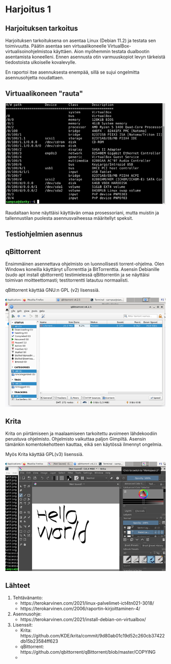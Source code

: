 <h1>Harjoitus 1</h1>
<h2>Harjoituksen tarkoitus</h2>
<p>Harjoituksen tarkoituksena on asentaa Linux (Debian 11.2) ja testata sen toimivuutta. 
Päätin asentaa sen virtuaalikoneelle VirtualBox- virtualisoinohjelmistoa käyttäen. Aion myöhemmin testata dualbootin asentamista koneelleni. Ennen asennusta otin varmuuskopiot levyn tärkeistä tiedostoista ulkoiselle kovalevylle. 

En raportoi itse asennuksesta enempää, sillä se sujui ongelmitta asennusohjetta noudattaen.
</p>
<h2>Virtuaalikoneen "rauta"</h2>
<p><img alt="Image" title="Rauta" src="/images/speksit.png" />

Raudaltaan kone näyttäisi käyttävän omaa prosessoriani, mutta muistin ja tallennustilan puolesta asennusvaiheessa määritellyt speksit.
</p>

<h2>Testiohjelmien asennus<h2>
<h2>qBittorrent</h2>
<p>Ensimmäinen asennettava ohjelmisto on luonnollisesti torrent-ohjelma. Olen Windows koneilla käyttänyt uTorrenttia ja BitTorrenttia. Asensin Debianille (sudo apt install qbittorrent) testimielessä qBittorrentin ja se näyttäisi toimivan moitteettomasti; testitorrentti latautuu normaalisti. 

qBittorrent käyttää GNU:n GPL (v2) lisenssiä. 

<img alt="Image" title="qbittorrent" src="/images/qbittorrentt.png" />

</p>

<h2>Krita</h2>
<p>Krita on piirtämiseen ja maalaamiseen tarkoitettu avoimeen lähdekoodiin perustuva ohjelmisto. Ohjelmisto vaikuttaa paljon Gimpiltä. Asensin tämänkin komentokehotteen kauttaa, eikä sen käytössä ilmennyt ongelmia. 

Myös Krita käyttää GPL(v3) lisenssiä.

<img alt="Image" title="Krita" src="/images/krita.png" />

</p>

<h2>Lähteet</h2>
<ol>
  <li>Tehtävänanto:<ul>
      <li>https://terokarvinen.com/2021/linux-palvelimet-ict4tn021-3018/</li>
      <li>https://terokarvinen.com/2006/raportin-kirjoittaminen-4/</li>
      </ul></li>
  <li>Asennusohje:<ul>
      <li>https://terokarvinen.com/2021/install-debian-on-virtualbox/</li>
  </ul></li>
  <li>Lisenssit:<ul>
    <li>Krita: https://github.com/KDE/krita/commit/9d80ab01c19d52c260cb37422db15b23584ff623</li>
    <li>qBittorrent: https://github.com/qbittorrent/qBittorrent/blob/master/COPYING</li>
    <li></li>
    <ul></li>
</ol>
